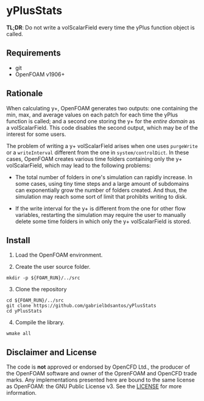 # yPlusStats

**TL;DR**: Do not write a volScalarField every time the yPlus function object is called.

## Requirements

* git
* OpenFOAM v1906+

## Rationale

When calculating y+, OpenFOAM generates two outputs: one containing the min,
max, and average values on each patch for each time the yPlus function is
called; and a second one storing the y+ for the _entire domain_ as a
volScalarField. This code disables the second output, which may be of the
interest for some users.

The problem of writing a y+ volScalarField arises when one uses `purgeWrite` or
a `writeInterval` different from the one in `system/controlDict`. In these cases,
OpenFOAM creates various time folders containing only the y+ volScalarField, which
may lead to the following problems:

* The total number of folders in one's simulation can rapidly increase. In some
  cases, using tiny time steps and a large amount of subdomains can
  exponentially grow the number of folders created. And thus, the simulation
  may reach some sort of limit that prohibits writing to disk.

* If the write interval for the y+ is different from the one for other flow
  variables, restarting the simulation may require the user to manually delete
  some time folders in which only the y+ volScalarField is stored.

## Install

  1. Load the OpenFOAM environment.

  2. Create the user source folder.

    mkdir -p ${FOAM_RUN}/../src

  3. Clone the repository

    cd ${FOAM_RUN}/../src
    git clone https://github.com/gabrielbdsantos/yPlusStats
    cd yPlusStats

  4. Compile the library.

    wmake all

## Disclaimer and License

The code is **not** approved or endorsed by OpenCFD Ltd., the producer of the
OpenFOAM software and owner of the OprenFOAM and OpenCFD trade marks. Any
implementations presented here are bound to the same license as OpenFOAM: the
GNU Public License v3. See the [LICENSE](./LICENSE) for more information.

